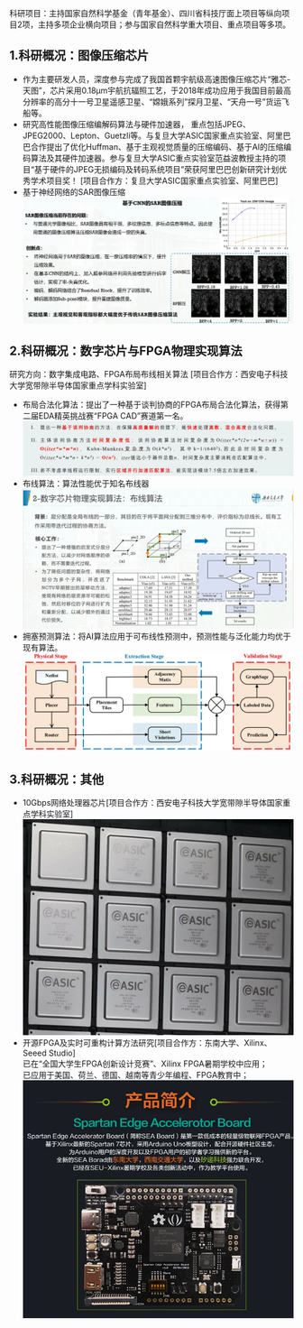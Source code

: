科研项目：主持国家自然科学基金（青年基金）、四川省科技厅面上项目等纵向项目2项，主持多项企业横向项目；参与国家自然科学重大项目、重点项目等多项。

1.科研概况：图像压缩芯片
---
- 作为主要研发人员，深度参与完成了我国首颗宇航级高速图像压缩芯片“雅芯-天图”，芯片采用0.18μm宇航抗辐照工艺，于2018年成功应用于我国目前最高分辨率的高分十一号卫星遥感卫星、“嫦娥系列”探月卫星、“天舟一号”货运飞船等。
- 研究高性能图像压缩编解码算法与硬件加速器， 重点包括JPEG、JPEG2000、Lepton、Guetzli等。与复旦大学ASIC国家重点实验室、阿里巴巴合作提出了优化Huffman、基于主观视觉质量的压缩编码、基于AI的压缩编码算法及其硬件加速器。参与复旦大学ASIC重点实验室范益波教授主持的项目“基于硬件的JPEG无损编码及转码系统项目”荣获阿里巴巴创新研究计划优秀学术项目奖！ [项目合作方：复旦大学ASIC国家重点实验室、阿里巴巴]
- 基于神经网络的SAR图像压缩
![实例图片](./SAR_compression.webp)

2.科研概况：数字芯片与FPGA物理实现算法
---
研究方向：数字集成电路、FPGA布局布线相关算法
[项目合作方：西安电子科技大学宽带隙半导体国家重点学科实验室]
- 布局合法化算法：提出了一种基于谈判协商的FPGA布局合法化算法，获得第二届EDA精英挑战赛“FPGA CAD”赛道第一名。
![实例图片](./leg.webp)
- 布线算法：算法性能优于知名布线器  
![实例图片](./EDA_layer_assignment.webp)
- 拥塞预测算法：将AI算法应用于可布线性预测中，预测性能与泛化能力均优于现有算法。
![实例图片](./congestion.webp)

3.科研概况：其他
---
- 10Gbps网络处理器芯片[项目合作方：西安电子科技大学宽带隙半导体国家重点学科实验室]
![实例图片](./NP.webp)
- 开源FPGA及实时可重构计算方法研究[项目合作方：东南大学、Xilinx、Seeed Studio]  
已在“全国大学生FPGA创新设计竞赛”、Xilinx FPGA暑期学校中应用；  
已应用于美国、荷兰、德国、越南等青少年编程、FPGA教育中；
![实例图片](./sea.webp)



